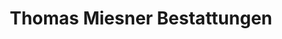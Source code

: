 ---
title: "Thomas Miesner Bestattungen"
url: /lauenbrueck/thomas-miesner-bestattungen/
shop: Bestattungen
---